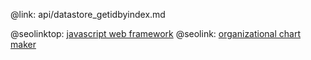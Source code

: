 @link: api/datastore_getidbyindex.md

@seolinktop: [javascript web framework](https://webix.com)
@seolink: [organizational chart maker](https://webix.com/widget/organogram/)